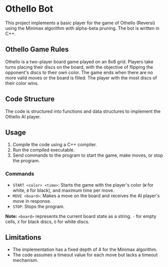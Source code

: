 # Othello Bot

This project implements a basic player for the game of Othello (Reversi) using the Minimax algorithm with alpha-beta pruning. The bot is written in C++.

## Othello Game Rules

Othello is a two-player board game played on an 8x8 grid. Players take turns placing their discs on the board, with the objective of flipping the opponent's discs to their own color. The game ends when there are no more valid moves or the board is filled. The player with the most discs of their color wins.

## Code Structure

The code is structured into functions and data structures to implement the Othello AI player.

## Usage

1. Compile the code using a C++ compiler.
2. Run the compiled executable.
3. Send commands to the program to start the game, make moves, or stop the program.

### Commands

- `START <color> <time>`: Starts the game with the player's color (`W` for white, `B` for black), and maximum time per move.
- `MOVE <board>`: Makes a move on the board and receives the AI player's move in response.
- `STOP`: Stops the program.

**Note:** `<board>` represents the current board state as a string. `-` for empty cells, `X` for black discs, `O` for white discs.

## Limitations

- The implementation has a fixed depth of 4 for the Minimax algorithm.
- The code assumes a timeout value for each move but lacks a timeout mechanism.
